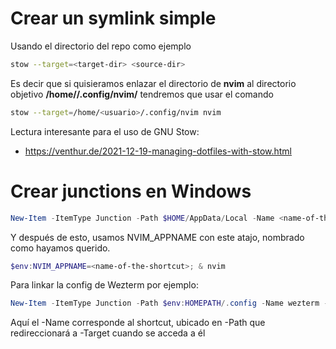 # Crear un symlink simple
Usando el directorio del repo como ejemplo

```bash
stow --target=<target-dir> <source-dir>
```

Es decir que si quisieramos enlazar el directorio de **nvim** al directorio objetivo **/home/<usuario>/.config/nvim/** tendremos que usar el comando

```bash
stow --target=/home/<usuario>/.config/nvim nvim
```

Lectura interesante para el uso de GNU Stow:
- https://venthur.de/2021-12-19-managing-dotfiles-with-stow.html

# Crear junctions en Windows

```powershell
New-Item -ItemType Junction -Path $HOME/AppData/Local -Name <name-of-the-shortcut> -Target $<dotfiles-repo-root>/nvim
```

Y después de esto, usamos NVIM_APPNAME con este atajo, nombrado como hayamos querido.

```powershell
$env:NVIM_APPNAME=<name-of-the-shortcut>; & nvim
```

Para linkar la config de Wezterm por ejemplo:

```powershell
New-Item -ItemType Junction -Path $env:HOMEPATH/.config -Name wezterm -Target $env:HOMEPATH/dotfiles/wezterm
```

Aquí el -Name corresponde al shortcut, ubicado en -Path que redireccionará a -Target cuando se acceda a él
